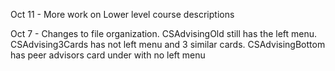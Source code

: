 Oct 11 - More work on Lower level course descriptions

Oct 7 - Changes to file organization. CSAdvisingOld still has the left menu.
	CSAdvising3Cards has not left menu and 3 similar cards. CSAdvisingBottom
	has peer advisors card under with no left menu


